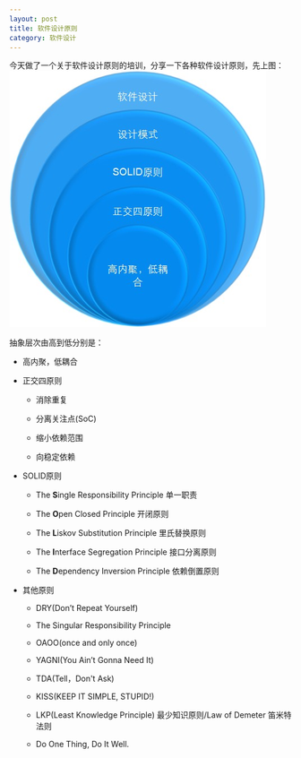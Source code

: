 ```yaml
---
layout: post
title: 软件设计原则
category: 软件设计
---
```

今天做了一个关于软件设计原则的培训，分享一下各种软件设计原则，先上图：
![Vim cmd](/images/设计原则.jpg "Vim cmd")

抽象层次由高到低分别是：

+ 高内聚，低耦合

+ 正交四原则

  - 消除重复

  - 分离关注点(SoC)

  - 缩小依赖范围

  - 向稳定依赖

+ SOLID原则

  - The **S**ingle Responsibility Principle 单一职责

  - The **O**pen Closed Principle 开闭原则

  - The **L**iskov Substitution Principle 里氏替换原则

  - The **I**nterface Segregation Principle 接口分离原则

  - The **D**ependency Inversion Principle 依赖倒置原则

+ 其他原则

  - DRY(Don’t Repeat Yourself)

  - The Singular Responsibility Principle

  - OAOO(once and only once)

  - YAGNI(You Ain’t Gonna Need It)

  - TDA(Tell，Don't Ask)
  
  - KISS(KEEP IT SIMPLE, STUPID!)

  - LKP(Least Knowledge Principle) 最少知识原则/Law of Demeter 笛米特法则

  - Do One Thing, Do It Well.
